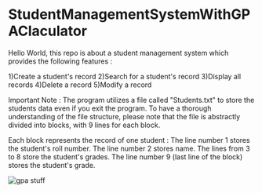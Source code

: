# StudentManagementSystemWithGPAClaculator

Hello World, this repo is about a student management system which provides the following features :

1)Create a student's record
2)Search for a student's record
3)Display all records
4)Delete a record
5)Modify a record

Important Note : 
The program utilizes a file called "Students.txt" to store the students data even if you exit the program.
To have a thorough understanding of the file structure, please note that the file is abstractly divided into blocks, with 9 lines for each block.

Each block represents the record of one student :
The line number 1 stores the student's roll number.
The line number 2 stores name.
The lines from 3 to 8 store the student's grades.
The line number 9 (last line of the block) stores the student's grade.

![gpa stuff](https://user-images.githubusercontent.com/107933631/178334983-19e940c2-5a21-4d38-b84e-98253d8831ff.jpeg)
